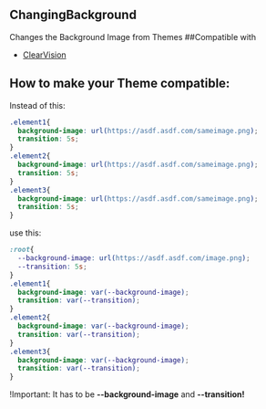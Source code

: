 ## ChangingBackground
Changes the Background Image from Themes
##Compatible with
* [ClearVision](https://github.com/Zerthox/ClearVision)

## How to make your Theme compatible:
Instead of this:
```css
.element1{
  background-image: url(https://asdf.asdf.com/sameimage.png);
  transition: 5s;
}
.element2{
  background-image: url(https://asdf.asdf.com/sameimage.png);
  transition: 5s;
}
.element3{
  background-image: url(https://asdf.asdf.com/sameimage.png);
  transition: 5s;
}
```
use this:
```css
:root{
  --background-image: url(https://asdf.asdf.com/image.png);
  --transition: 5s;
}
.element1{
  background-image: var(--background-image);
  transition: var(--transition);
}
.element2{
  background-image: var(--background-image);
  transition: var(--transition);
}
.element3{
  background-image: var(--background-image);
  transition: var(--transition);
}
```
!Important: It has to be **--background-image** and **--transition!**
